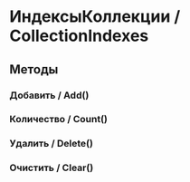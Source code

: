 
# ИндексыКоллекции / CollectionIndexes

## Методы
    
### Добавить / Add()
    
### Количество / Count()
    
### Удалить / Delete()
    
### Очистить / Clear()
    
